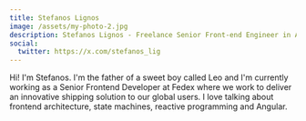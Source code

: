 ```yaml
---
title: Stefanos Lignos
image: /assets/my-photo-2.jpg
description: Stefanos Lignos - Freelance Senior Front-end Engineer in Amsterdam
social: 
  twitter: https://x.com/stefanos_lig
---
```


Hi! I'm Stefanos. I'm the father of a sweet boy called Leo and I'm currently working as a Senior Frontend Developer at Fedex where we work to deliver an innovative shipping solution to our global users. I love talking about frontend architecture, state machines, reactive programming and Angular.